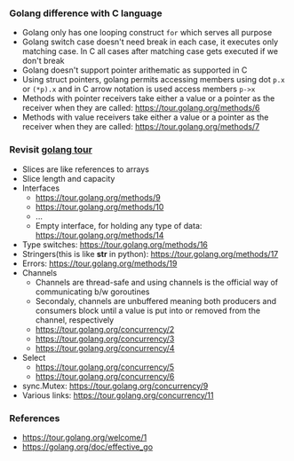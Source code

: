 ### Golang difference with C language
- Golang only has one looping construct `for` which serves all purpose
- Golang switch case doesn't need break in each case, it executes only matching case. In C all cases after matching case gets executed if we don't break
- Golang doesn't support pointer arithematic as supported in C
- Using struct pointers, golang permits accessing members using dot `p.x` or `(*p).x` and in C arrow notation is used access members `p->x`
- Methods with pointer receivers take either a value or a pointer as the receiver when they are called: https://tour.golang.org/methods/6
- Methods with value receivers take either a value or a pointer as the receiver when they are called: https://tour.golang.org/methods/7

### Revisit [golang tour](https://tour.golang.org)
- Slices are like references to arrays
- Slice length and capacity
- Interfaces
  - https://tour.golang.org/methods/9
  - https://tour.golang.org/methods/10
  - ...
  - Empty interface, for holding any type of data: https://tour.golang.org/methods/14
- Type switches: https://tour.golang.org/methods/16
- Stringers(this is like __str__ in python): https://tour.golang.org/methods/17
- Errors: https://tour.golang.org/methods/19
- Channels
  - Channels are thread-safe and using channels is the official way of communicating b/w goroutines
  - Secondaly, channels are unbuffered meaning both producers and consumers block until a value is put into or removed from the channel, respectively
  - https://tour.golang.org/concurrency/2
  - https://tour.golang.org/concurrency/3
  - https://tour.golang.org/concurrency/4
- Select
  - https://tour.golang.org/concurrency/5
  - https://tour.golang.org/concurrency/6
- sync.Mutex: https://tour.golang.org/concurrency/9
- Various links: https://tour.golang.org/concurrency/11

### References
- https://tour.golang.org/welcome/1
- https://golang.org/doc/effective_go
